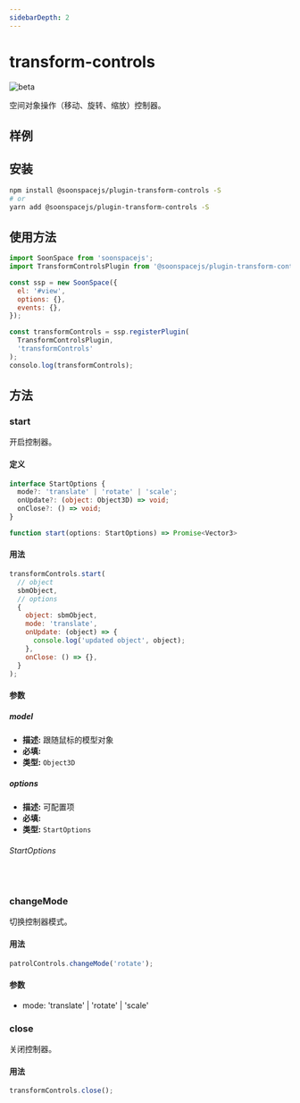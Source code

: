 ```yaml
---
sidebarDepth: 2
---
```


# transform-controls

![beta](https://img.shields.io/npm/v/@soonspacejs/plugin-transform-controls/latest.svg)

空间对象操作（移动、旋转、缩放）控制器。

## 样例

<Docs-Iframe src="plugin/transformControls.html" />

## 安装

```bash
npm install @soonspacejs/plugin-transform-controls -S
# or
yarn add @soonspacejs/plugin-transform-controls -S
```

## 使用方法

```js {2,11}
import SoonSpace from 'soonspacejs';
import TransformControlsPlugin from '@soonspacejs/plugin-transform-controls';

const ssp = new SoonSpace({
  el: '#view',
  options: {},
  events: {},
});

const transformControls = ssp.registerPlugin(
  TransformControlsPlugin,
  'transformControls'
);
consolo.log(transformControls);
```

## 方法

### start

开启控制器。

#### 定义

```ts
interface StartOptions {
  mode?: 'translate' | 'rotate' | 'scale';
  onUpdate?: (object: Object3D) => void;
  onClose?: () => void;
}

function start(options: StartOptions) => Promise<Vector3>
```

#### 用法

```js
transformControls.start(
  // object
  sbmObject,
  // options
  {
    object: sbmObject,
    mode: 'translate',
    onUpdate: (object) => {
      console.log('updated object', object);
    },
    onClose: () => {},
  }
);
```

#### 参数

##### model

- **描述:** 跟随鼠标的模型对象
- **必填:** <Base-RequireIcon :isRequire="true"/>
- **类型:** `Object3D`

##### options

- **描述:** 可配置项
- **必填:** <Base-RequireIcon :isRequire="false"/>
- **类型:** `StartOptions`

###### StartOptions

<br>
<Docs-Table 
    :data="[
      {
        prop: 'mode', desc: '操作模式', type: 'translate | rotate | scale', require: false, default: 'translate'
      },
      {
        prop: 'onUpdate', desc: '操作时实时回调函数', type: '(object: Object3D) => void', require: false, default: ''
      },
      {
        prop: 'onClose', desc: '控制器关闭时触发函数', type: '() => void', require: false, default: ''
      }
    ]"
/>

### changeMode

切换控制器模式。

#### 用法

```js
patrolControls.changeMode('rotate');
```

#### 参数

- mode: 'translate' | 'rotate' | 'scale'

### close

关闭控制器。

#### 用法

```js
transformControls.close();
```
